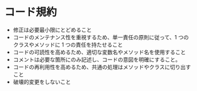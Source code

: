 # コード規約

- 修正は必要最小限にとどめること
- コードのメンテナンス性を重視するため、単一責任の原則に従って、1 つのクラスやメソッドに 1 つの責任を持たせること
- コードの可読性を高めるため、適切な変数名やメソッド名を使用すること
- コメントは必要な箇所にのみ記述し、コードの意図を明確にすること。
- コードの再利用性を高めるため、共通の処理はメソッドやクラスに切り出すこと
- 破壊的変更をしないこと
